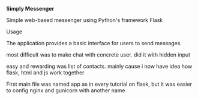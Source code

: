 **Simply Messenger**

Simple web-based messenger using Python's framework Flask

Usage

The application provides a basic interface for users to send messages.


most difficult was to make chat with concrete user. did it with hidden input

easy and rewarding was list of contacts. mainly cause i now have idea how flask, html and js work together

First main file was named app as in every tutorial on flask, but it was easier to config nginx and gunicorn with another name